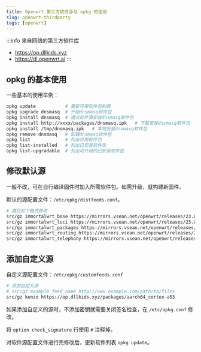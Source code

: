 ```yaml
---
title: Openwrt 第三方软件源与 opkg 的使用
slug: openwrt-thirdparty
tags: [openwrt]
---
```


:::info 来自网络的第三方软件库
- https://op.dllkids.xyz
- https://dl.openwrt.ai
:::

## opkg 的基本使用

一些基本的使用举例：

```bash
opkg update           # 更新可用软件包列表
opkg upgrade dnsmasq  # 升级dnsmasq软件包
opkg install dnsmasq  # 通过软件源安装dnsmasq软件包
opkg install http://xxxx/packages/dnsmasq.ipk   # 下载安装dnsmasq软件包
opkg install /tmp/dnsmasq.ipk   # 本地安装dnsmasq软件包
opkg remove dnsmasq   # 卸载dnsmasq软件包
opkg list             # 列出可用软件包
opkg list-installed   # 列出已安装软件包
opkg list-upgradable  # 列出可升级的已安装软件包
```

## 修改默认源

一般不改，可在自行编译固件时加入所需软件包。如需升级，就构建新固件。

默认的源配置文件：`/etc/opkg/distfeeds.conf`。

```bash
# 类比如下格式修改
src/gz immortalwrt_base https://mirrors.vsean.net/openwrt/releases/23.05.4/packages/aarch64_cortex-a53/base
src/gz immortalwrt_luci https://mirrors.vsean.net/openwrt/releases/23.05.4/packages/aarch64_cortex-a53/luci
src/gz immortalwrt_packages https://mirrors.vsean.net/openwrt/releases/23.05.4/packages/aarch64_cortex-a53/packages
src/gz immortalwrt_routing https://mirrors.vsean.net/openwrt/releases/23.05.4/packages/aarch64_cortex-a53/routing
src/gz immortalwrt_telephony https://mirrors.vsean.net/openwrt/releases/23.05.4/packages/aarch64_cortex-a53/telephony
```

## 添加自定义源

自定义源配置文件：`/etc/opkg/customfeeds.conf`

```bash
# 添加自定义源
# src/gz example_feed_name http://www.example.com/path/to/files
src/gz kenzo https://op.dllkids.xyz/packages/aarch64_cortex-a53
```

如果添加自定义的源时，不添加密钥就需要关闭签名检查，在 `/etc/opkg.conf` 修改。

将 `option check_signature` 行使用 `#` 注释掉。

对软件源配置文件进行完修改后，更新软件列表 `opkg update`。
